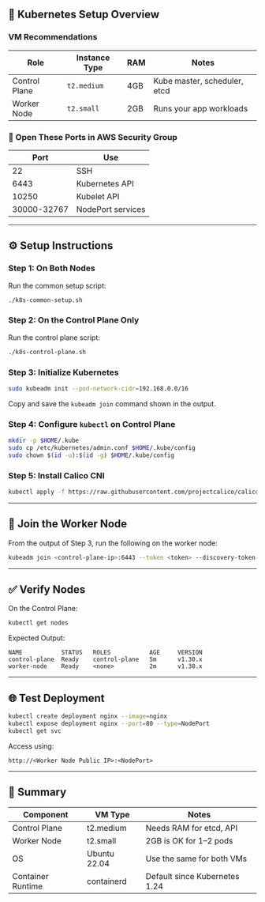 ## 🚀 Kubernetes Setup Overview

### VM Recommendations

| Role          | Instance Type | RAM | Notes                        |
| ------------- | ------------- | --- | ---------------------------- |
| Control Plane | `t2.medium`   | 4GB | Kube master, scheduler, etcd |
| Worker Node   | `t2.small`    | 2GB | Runs your app workloads      |

### 🔐 Open These Ports in AWS Security Group

| Port        | Use               |
| ----------- | ----------------- |
| 22          | SSH               |
| 6443        | Kubernetes API    |
| 10250       | Kubelet API       |
| 30000-32767 | NodePort services |

---

## ⚙️ Setup Instructions

### Step 1: On Both Nodes

Run the common setup script:

```bash
./k8s-common-setup.sh
```

### Step 2: On the Control Plane Only

Run the control plane script:

```bash
./k8s-control-plane.sh
```

### Step 3: Initialize Kubernetes

```bash
sudo kubeadm init --pod-network-cidr=192.168.0.0/16
```

Copy and save the `kubeadm join` command shown in the output.

### Step 4: Configure `kubectl` on Control Plane

```bash
mkdir -p $HOME/.kube
sudo cp /etc/kubernetes/admin.conf $HOME/.kube/config
sudo chown $(id -u):$(id -g) $HOME/.kube/config
```

### Step 5: Install Calico CNI

```bash
kubectl apply -f https://raw.githubusercontent.com/projectcalico/calico/v3.27.0/manifests/calico.yaml
```

---

## 🧹 Join the Worker Node

From the output of Step 3, run the following on the worker node:

```bash
kubeadm join <control-plane-ip>:6443 --token <token> --discovery-token-ca-cert-hash sha256:<hash>
```

---

## ✅ Verify Nodes

On the Control Plane:

```bash
kubectl get nodes
```

Expected Output:

```
NAME           STATUS   ROLES           AGE     VERSION
control-plane  Ready    control-plane   5m      v1.30.x
worker-node    Ready    <none>          2m      v1.30.x
```

---

## 🌐 Test Deployment

```bash
kubectl create deployment nginx --image=nginx
kubectl expose deployment nginx --port=80 --type=NodePort
kubectl get svc
```

Access using:

```
http://<Worker Node Public IP>:<NodePort>
```

---

## 📌 Summary

| Component         | VM Type      | Notes                         |
| ----------------- | ------------ | ----------------------------- |
| Control Plane     | t2.medium    | Needs RAM for etcd, API       |
| Worker Node       | t2.small     | 2GB is OK for 1–2 pods        |
| OS                | Ubuntu 22.04 | Use the same for both VMs     |
| Container Runtime | containerd   | Default since Kubernetes 1.24 |
